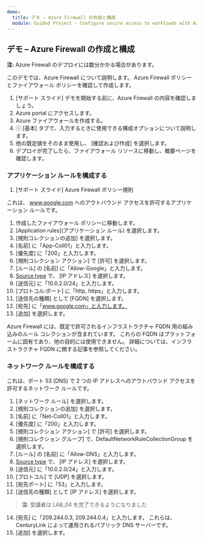 ```yaml
---
demo:
  title: デモ – Azure Firewall の作成と構成
  module: Guided Project - Configure secure access to workloads with Azure virtual networking services
---
```

## デモ – Azure Firewall の作成と構成

**注:** Azure Firewall のデプロイには数分かかる場合があります。

このデモでは、Azure Firewall について説明します。
Azure Firewall ポリシーとファイアウォール ポリシーを確認して作成します。
1.  [サポート スライド] デモを開始する前に、Azure Firewall の内容を確認しましょう。
2.  Azure portal にアクセスします。
3.  Azure ファイアウォールを作成する。
4.  ⓘ [基本] タブで、入力するときに使用できる構成オプションについて説明します。 
5.  他の既定値をそのまま使用し、 [確認および作成] を選択します。
6.  デプロイが完了したら、ファイアウォール リソースに移動し、概要ページを確認します。 


### アプリケーション ルールを構成する 

1. [サポート スライド] Azure Firewall ポリシー規則

これは、 www.google.com へのアウトバウンド アクセスを許可するアプリケーション ルールです。
1.  作成したファイアウォール ポリシーに移動します。
2.  [Application rules](アプリケーション ルール) を選択します。
3.  [規則コレクションの追加] を選択します。
4.  [名前] に「App-Coll01」と入力します。
5.  [優先度] に「200」と入力します。
6.  [規則コレクション アクション] で [許可] を選択します。
7.  [ルール] の [名前] に「Allow-Google」と入力します。
8.  [Source type](送信元の種類) で、 [IP アドレス] を選択します。
9.  [送信元] に「10.0.2.0/24」と入力します。
10. [プロトコル:ポート] に「http, https」と入力します。
11. [送信先の種類] として [FQDN] を選択します。
12. [宛先] に「www.google.com」と入力します。
13. [追加] を選択します。

Azure Firewall には、既定で許可されるインフラストラクチャ FQDN 用の組み込みのルール コレクションが含まれています。 これらの FQDN はプラットフォームに固有であり、他の目的には使用できません。 詳細については、インフラストラクチャ FQDN に関する記事を参照してください。

### ネットワーク ルールを構成する
これは、ポート 53 (DNS) で 2 つの IP アドレスへのアウトバウンド アクセスを許可するネットワーク ルールです。
1.  [ネットワーク ルール] を選択します。
2.  [規則コレクションの追加] を選択します。
3.  [名前] に「Net-Coll01」と入力します。
4.  [優先度] に「200」と入力します。
5.  [規則コレクション アクション] で [許可] を選択します。
6.  [規則コレクション グループ] で、DefaultNetworkRuleCollectionGroup を選択します。
7.  [ルール] の [名前] に「Allow-DNS」と入力します。
8.  [Source type](送信元の種類) で、 [IP アドレス] を選択します。
9.  [送信元] に「10.0.2.0/24」と入力します。
10. [プロトコル] で [UDP] を選択します。
11. [宛先ポート] に「53」と入力します。
12. [送信先の種類] として [IP アドレス] を選択します。

>**注**: 受講者は LAB_04 を完了できるようになりました
14. [宛先] に「209.244.0.3, 209.244.0.4」と入力します。
これらは、CenturyLink によって運用されるパブリック DNS サーバーです。
15. [追加] を選択します。

